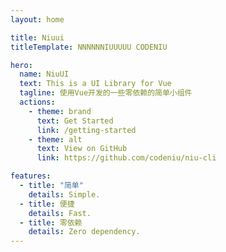 ```yaml
---
layout: home

title: Niuui
titleTemplate: NNNNNNIUUUUU CODENIU

hero:
  name: NiuUI
  text: This is a UI Library for Vue
  tagline: 使用Vue开发的一些零依赖的简单小组件
  actions:
    - theme: brand
      text: Get Started
      link: /getting-started
    - theme: alt
      text: View on GitHub
      link: https://github.com/codeniu/niu-cli

features:
  - title: "简单"
    details: Simple.
  - title: 便捷
    details: Fast.
  - title: 零依赖
    details: Zero dependency.
---
```

